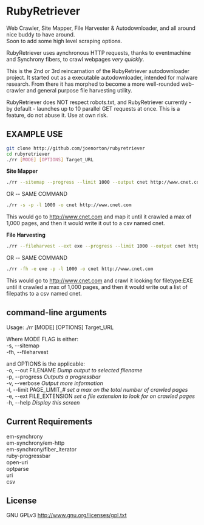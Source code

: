 RubyRetriever  
==============

Web Crawler, Site Mapper, File Harvester & Autodownloader, and all around nice buddy to have around.  
Soon to add some high level scraping options.  

RubyRetriever uses aynchronous HTTP requests, thanks to eventmachine and Synchrony fibers, to crawl webpages *very quickly*.  

This is the 2nd or 3rd reincarnation of the RubyRetriever autodownloader project. It started out as a executable autodownloader, intended for malware research. From there it has morphed to become a more well-rounded web-crawler and general purpose file harvesting utility.  

RubyRetriever does NOT respect robots.txt, and RubyRetriever currently - by default - launches up to 10 parallel GET requests at once. This is a feature, do not abuse it. Use at own risk.

  
EXAMPLE USE  
-----------
```sh
git clone http://github.com/joenorton/rubyretriever  
cd rubyretriever  
./rr [MODE] [OPTIONS] Target_URL  
```  
   
 **Site Mapper**  
```sh
./rr --sitemap --progress --limit 1000 --output cnet http://www.cnet.com
```  
OR -- SAME COMMAND  
```sh
./rr -s -p -l 1000 -o cnet http://www.cnet.com
```  
  
This would go to http://www.cnet.com and map it until it crawled a max of 1,000 pages, and then it would write it out to a csv named cnet.  
  
 **File Harvesting**  
```sh
./rr --fileharvest --ext exe --progress --limit 1000 --output cnet http://www.cnet.com
```  
OR -- SAME COMMAND  
```sh
./rr -fh -e exe -p -l 1000 -o cnet http://www.cnet.com
```  
  
This would go to http://www.cnet.com and crawl it looking for filetype:EXE until it crawled a max of 1,000 pages, and then it would write out a list of filepaths to a csv named cnet.  
  

command-line arguments
-----------------------
Usage: ./rr [MODE] [OPTIONS] Target_URL  

Where MODE FLAG is either:  
	-s, --sitemap  
	-fh, --fileharvest  
  
and OPTIONS is the applicable:  
    -o, --out FILENAME                  *Dump output to selected filename*  
    -p, --progress						*Outputs a progressbar*  
    -v, --verbose                       *Output more information*  
    -l, --limit PAGE_LIMIT_#            *set a max on the total number of crawled pages*  
    -e, --ext FILE_EXTENSION            *set a file extension to look for on crawled pages*  
    -h, --help                          *Display this screen*  
  
Current Requirements
------------ 
em-synchrony  
em-synchrony/em-http  
em-synchrony/fiber_iterator  
ruby-progressbar  
open-uri  
optparse  
uri  
csv  

License
-------
GNU GPLv3 http://www.gnu.org/licenses/gpl.txt